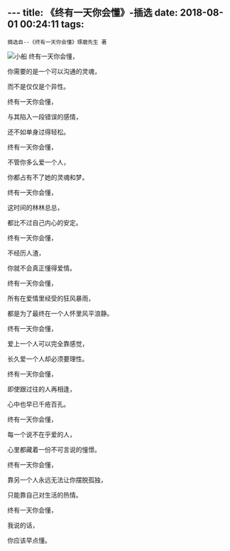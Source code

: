 ﻿﻿---
title: 《终有一天你会懂》-插选
date: 2018-08-01 00:24:11
tags:
---
    摘选自--《终有一天你会懂》琢磨先生 著
![小船](http://pdenep3oo.bkt.clouddn.com/bg-yellowMoutain.jpg)
终有一天你会懂，

你需要的是一个可以沟通的灵魂，

而不是仅仅是个异性。  
 
终有一天你会懂，

与其陷入一段错误的感情，
 
还不如单身过得轻松。
  
终有一天你会懂，

不管你多么爱一个人，
 
你都占有不了她的灵魂和梦。  

终有一天你会懂，

这时间的林林总总，
 
都比不过自己内心的安定。

终有一天你会懂，

不经历人渣，
 
你就不会真正懂得爱情。

终有一天你会懂，

所有在爱情里经受的狂风暴雨，
 
都是为了最终在一个人怀里风平浪静。

终有一天你会懂，

爱上一个人可以完全靠感觉，
 
长久爱一个人却必须要理性。

终有一天你会懂，  

即使跟过往的人再相逢，
 
心中也早已千疮百孔。  

终有一天你会懂，  

每一个说不在乎爱的人，
 
心里都藏着一份不可言说的憧憬。

终有一天你会懂，  

靠另一个人永远无法让你摆脱孤独，

只能靠自己对生活的热情。

终有一天你会懂，  

我说的话，

你应该早点懂。



